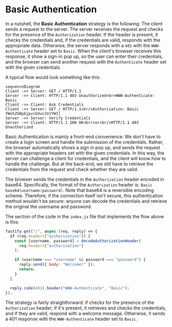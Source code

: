 # Basic Authentication

In a nutshell, the **Basic Authentication** strategy is the following: The client
sends a request to the server. The server receives the request and checks for
the presence of the `Authorization` header. If the header is present, it checks
the credentials and, if the credentials are valid, responds with the
appropriate data. Otherwise, the server responds with a `401` with the
`WWW-Authenticate` header set to `Basic`. When the client's browser receives
this response, it show a sign-in pop up, so the user can enter their
credentials, and the browser can send another request with the `Authenticate`
header set with the given credentials.

A typical flow would look something like this:

```mermaid
sequenceDiagram
Client ->> Server: GET / HTTP/1.1
Server ->> Client: HTTP/1.1 403 Unauthorized<br>WWW-Authenticate: Basic
Client ->> Client: Ask Credentials
Client ->> Server: GET / HTTP/1.1<br/>Authorization: Basic YWxhZGRpbjpvcGVuc2VzYW1l
Server ->> Server: Verify Credentials
Server ->> Client: HTTP/1.1 200 OK<br/>or<br/>HTTP/1.1 403 Unauthorized
```

Basic Authentication is mainly a front-end convenience: We don't have to create
a login screen and handle the submission of the credentials. Rather, the
browser automatically shows a sign in pop up, and sends the request with the
appropriate headers set with the given credentials. In this way, the server can
challenge a client for credentials, and the client will know how to handle the
challenge. But at the back-end, we still have to retrieve the credentials from
the request and check whether they are valid.

The browser sends the credentials in the `Authorization` header encoded in
base64. Specifically, the format of the `Authorization` header is: `Basic
base64(username:password)`. Note that base64 is a reversible encoding scheme.
Therefore, if the connection itself isn't secure, this authentication method
wouldn't be secure: anyone can decode the credentials and retrieve the original
the username and password.

The section of the code in the `index.js` file that implements the flow above
is this:

```javascript
fastify.get("/", async (req, reply) => {
  if (req.headers["authorization"]) {
    const [username, password] = decodeAuthorizationHeader(
      req.headers["authorization"]
    );

    if (username === "username" && password === "password") {
      reply.send({ body: "Welcome!" });
      return;
    }
  }

  reply.code(401).header("WWW-Authenticate", "Basic");
});
```

The strategy is fairly straightforward: if checks for the presence of the
`Authorization` header; if it's present, it retrieves and checks the
credentials, and if they are valid, respond with a welcome message. Otherwise,
it sends a 401 response with the `WWW-Authenticate` header set to `Basic`.
